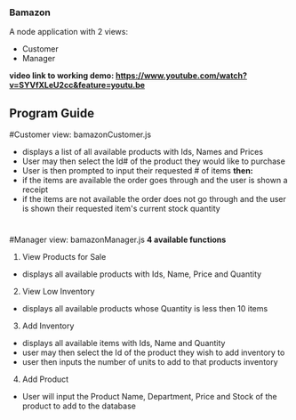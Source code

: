 ### Bamazon

A node application with 2 views:
- Customer
- Manager

**video link to working demo: https://www.youtube.com/watch?v=SYVfXLeU2cc&feature=youtu.be**

## Program Guide

#Customer view: bamazonCustomer.js
* displays a list of all available products with Ids, Names and Prices
* User may then select the Id# of the product they would like to purchase
* User is then prompted to input their requested # of items
**then:**
* if the items are available the order goes through and the user is shown a receipt
* if the items are not available the order does not go through and the user is shown their requested item's current stock quantity

#

#Manager view: bamazonManager.js
**4 available functions**

1. View Products for Sale
  - displays all available products with Ids, Name, Price and Quantity

2. View Low Inventory
  - displays all available products whose Quantity is less then 10 items

3. Add Inventory
  - displays all available items with Ids, Name and Quantity
  - user may then select the Id of the product they wish to add inventory to
  - user then inputs the number of units to add to that products inventory

4. Add Product
  - User will input the Product Name, Department, Price and Stock of the product to add to the database
